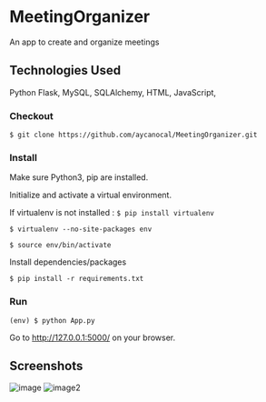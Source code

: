 # MeetingOrganizer

An app to create and organize meetings

## Technologies Used

Python Flask, MySQL, SQLAlchemy, HTML, JavaScript, 

### Checkout

`$ git clone https://github.com/aycanocal/MeetingOrganizer.git`

### Install

Make sure Python3, pip are installed.

Initialize and activate a virtual environment.

If virtualenv is not installed : `$ pip install virtualenv`

`$ virtualenv --no-site-packages env`

`$ source env/bin/activate`

Install dependencies/packages

`$ pip install -r requirements.txt`

### Run

`(env) $ python App.py`

Go to http://127.0.0.1:5000/ on your browser.

## Screenshots

![image](https://user-images.githubusercontent.com/39797208/104125110-b8133180-5365-11eb-9154-f94165fb67ad.png)
![image2](https://user-images.githubusercontent.com/39797208/104125133-db3de100-5365-11eb-969a-2c150b3d775a.png)


